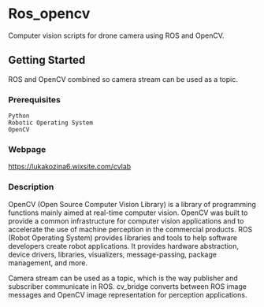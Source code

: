 # Ros_opencv

Computer vision scripts for drone camera using ROS and OpenCV.

## Getting Started
ROS and OpenCV combined so camera stream can be used as a topic.

### Prerequisites


```
Python 
Robotic Operating System
OpenCV
```
### Webpage

https://lukakozina6.wixsite.com/cvlab

### Description

OpenCV (Open Source Computer Vision Library) is a library of programming functions mainly aimed at real-time computer vision.  OpenCV was built to provide a common infrastructure for computer vision applications and to accelerate the use of machine perception in the commercial products. ROS (Robot Operating System) provides libraries and tools to help software developers create robot applications. It provides hardware abstraction, device drivers, libraries, visualizers, message-passing, package management, and more. 

Camera stream can be used as a topic, which is the way publisher and subscriber communicate in ROS. cv_bridge converts between ROS image messages and OpenCV image representation for perception applications.



